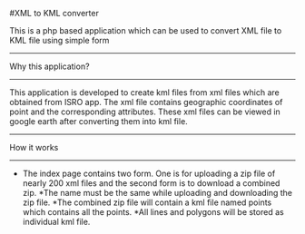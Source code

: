 
#XML to KML converter


This is a php based application which can be used to convert XML file to
KML file using simple form

*****************
Why this application?
*****************

This application is developed to create kml files from xml files which are 
obtained from ISRO app. The xml file contains geographic coordinates of point
and the corresponding attributes. These xml files can be viewed in google
earth after converting them into kml file.
*****************
How it works
*****************

* The index page contains two form. One is for uploading a zip file of nearly 200 
xml files and the second form is to download a combined zip.
*The name must be the same while uploading and downloading the zip file.
*The combined zip file will contain a kml file named points which contains 
all the points.
*All lines and polygons will be stored as individual kml file.
